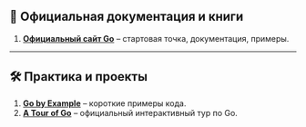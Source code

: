 ## 📘 **Официальная документация и книги**  
1. **[Официальный сайт Go](https://go.dev/doc/tutorial/getting-started)** – стартовая точка, документация, примеры.  

---

## 🛠 **Практика и проекты**  
1. **[Go by Example](https://gobyexample.com/)** – короткие примеры кода.  
2. **[A Tour of Go](https://go.dev/tour/welcome/1)** – официальный интерактивный тур по Go.  